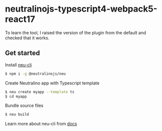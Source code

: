 # neutralinojs-typescript4-webpack5-react17

To learn the tool, I raised the version of the plugin from the default and checked that it works. 

## Get started

Install [neu-cli](https://neutralino.js.org/docs/#/tools/cli)

```bash
$ npm i -g @neutralinojs/neu
```

Create Neutralino app with Typescript template

```bash
$ neu create myapp --template ts
$ cd myapp
```

Bundle source files

```bash
$ neu build
```

Learn more about neu-cli from [docs](https://neutralino.js.org/docs/#/tools/cli)
